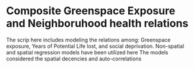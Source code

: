 # Composite Greenspace Exposure and Neighboruhood health relations

The scrip here includes modeling the relations among: Greenspace exposure, Years of Potential Life lost, and social deprivation.
Non-spatial and spatial regression models have been utilized here
The models considered the spatial decencies and auto-correlations 
